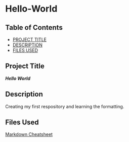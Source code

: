 # Hello-World
## Table of Contents

- [PROJECT TITLE](#Project-Title)
- [DESCRIPTION](#Description)
- [FILES USED](#Files-Used)

## Project Title

***Hello World***

## Description

Creating my first respository and learning the formatting.

## Files Used

[Markdown Cheatsheet](https://www.markdownguide.org/cheat-sheet/)
